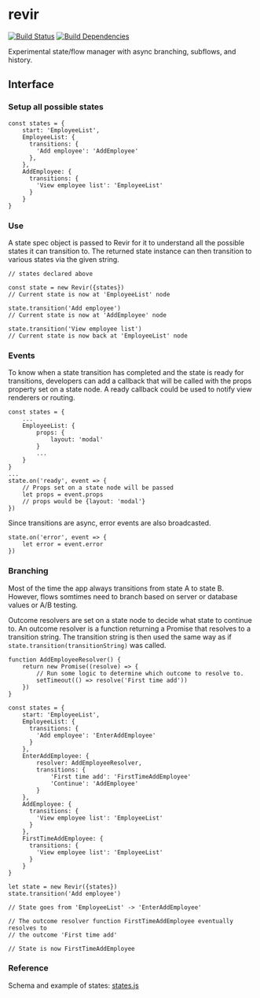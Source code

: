# revir

[![Build Status](https://img.shields.io/travis/talee/revir.svg?style=flat-square)](https://travis-ci.org/talee/revir)
[![Build Dependencies](https://img.shields.io/david/talee/revir.svg?style=flat-square)](https://david-dm.org/talee/revir)

Experimental state/flow manager with async branching, subflows, and history.

## Interface

### Setup all possible states

    const states = {
        start: 'EmployeeList',
        EmployeeList: {
          transitions: {
            'Add employee': 'AddEmployee'
          },
        },
        AddEmployee: {
          transitions: {
            'View employee list': 'EmployeeList'
          }
        }
    }

### Use

A state spec object is passed to Revir for it to understand all the possible
states it can transition to. The returned state instance can then transition to
various states via the given string.

	// states declared above

    const state = new Revir({states})
    // Current state is now at 'EmployeeList' node

    state.transition('Add employee')
    // Current state is now at 'AddEmployee' node

    state.transition('View employee list')
    // Current state is now back at 'EmployeeList' node

### Events

To know when a state transition has completed and the state is ready for
transitions, developers can add a callback that will be called with the props
property set on a state node. A ready callback could be used to notify view
renderers or routing.

	const states = {
		...
		EmployeeList: {
			props: {
				layout: 'modal'
			}
			...
		}
	}
	...
	state.on('ready', event => {
		// Props set on a state node will be passed
		let props = event.props
		// props would be {layout: 'modal'}
	})

Since transitions are async, error events are also broadcasted.

	state.on('error', event => {
		let error = event.error
	})

### Branching

Most of the time the app always transitions from state A to state B. However,
flows somtimes need to branch based on server or database values or A/B testing.

Outcome resolvers are set on a state node to decide what state to continue to.
An outcome resolver is a function returning a Promise that resolves to a
transition string. The transition string is then used the same way as if
`state.transition(transitionString)` was called.
	
	function AddEmployeeResolver() {
		return new Promise((resolve) => {
			// Run some logic to determine which outcome to resolve to.
			setTimeout(() => resolve('First time add'))
		})
	}

    const states = {
        start: 'EmployeeList',
        EmployeeList: {
          transitions: {
            'Add employee': 'EnterAddEmployee'
          }
        },
		EnterAddEmployee: {
			resolver: AddEmployeeResolver,
			transitions: {
				'First time add': 'FirstTimeAddEmployee'
				'Continue': 'AddEmployee'
			}
		},
        AddEmployee: {
          transitions: {
            'View employee list': 'EmployeeList'
          }
        },
        FirstTimeAddEmployee: {
          transitions: {
            'View employee list': 'EmployeeList'
          }
        }
    }

	let state = new Revir({states})
	state.transition('Add employee')

	// State goes from 'EmployeeList' -> 'EnterAddEmployee'

	// The outcome resolver function FirstTimeAddEmployee eventually resolves to
	// the outcome 'First time add'

	// State is now FirstTimeAddEmployee


### Reference

Schema and example of states: [states.js](tests/states.js)
